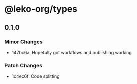# @leko-org/types

## 0.1.0

### Minor Changes

- 147bc6a: Hopefully got workflows and publishing working

### Patch Changes

- 1c4ec6f: Code splitting
